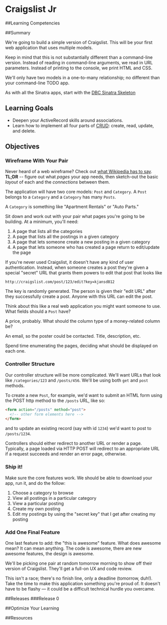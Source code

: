 # Craigslist Jr 
 
##Learning Competencies 

##Summary 

 We're going to build a simple version of Craigslist.  This will be your first web application that uses multiple models.

Keep in mind that this is not substantially different than a command-line version.  Instead of reading in command-line arguments, we read in URL parameters.  Instead of printing to the console, we print HTML and CSS.

We'll only have two models in a one-to-many relationship; no different than your command-line TODO app.

As with all the Sinatra apps, start with the [DBC Sinatra Skeleton](http://cl.ly/2n3D2V0R0L2f)

## Learning Goals

- Deepen your ActiveRecord skills around associations.
- Learn how to implement all four parts of [CRUD](http://en.wikipedia.org/wiki/Create,_read,_update_and_delete): create, read, update, and delete.

## Objectives

### Wireframe With Your Pair

Never heard of a web wireframe? Check out [what Wikipedia has to say](http://en.wikipedia.org/wiki/Website_wireframe). **TL;DR** -- figure out what *pages* your app needs, then sketch-out the basic *layout* of each and the *connections* between them.

The application will have two core models: `Post` and `Category`.  A `Post` belongs to a `Category` and a `Category` has many `Posts`.

A `Category` is something like "Apartment Rentals" or "Auto Parts."

Sit down and work out with your pair what pages you're going to be building.  At a minimum, you'll need:

1. A page that lists all the categories
2. A page that lists all the postings in a given category
3. A page that lets someone create a new posting in a given category
4. A page that lets someone who has created a page return to edit/update the page

If you're never used Craigslist, it doesn't have any kind of user authentication.  Instead, when someone creates a post they're given a special "secret" URL that grants them powers to edit that post that looks like

```text
http://craigslist.com/post/123/edit?key=kjansd812
```

The key is randomly generated.  The person is given their "edit URL" after they successfully create a post.  Anyone with this URL can edit the post.

Think about this like a real web application you might want someone to use.  What fields should a `Post` have?

A price, probably.  What should the column type of a money-related column be?

An email, so the poster could be contacted.  Title, description, etc.

Spend time enumerating the pages, deciding what should be displayed on each one.

### Controller Structure

Our controller structure will be more complicated.  We'll want URLs that look like `/categories/123` and `/posts/456`.  We'll be using both `get` and `post` methods.

To create a new `Post`, for example, we'd want to submit an HTML form using the POST http method to the `/posts` URL, like so:

```html
<form action="/posts" method="post">
  <!-- other form elements here -->
</form>
```

and to update an existing record (say with id `1234`) we'd want to post to `/posts/1234`.

Controllers should either redirect to another URL or render a page.  Typically, a page loaded via HTTP POST will redirect to an appropriate URL if a request succeeds and render an error page, otherwise.

### Ship it!

Make sure the core features work.  We should be able to download your app, run it, and do the follow:

1. Choose a category to browse
2. View all postings in a particular category
3. View a particular posting
4. Create my own posting
5. Edit my postings by using the "secret key" that I get after creating my posting

### Add One Final Feature

One last feature to add: the "this is awesome" feature.  What does awesome mean?  It can mean anything.  The code is awesome, there are new awesome features, the design is awesome.

We'll be picking one pair at random tomorrow morning to show off their version of Craigslist.  They'll get a full-on UX and code review.

This isn't a race; there's no finish line, only a deadline (tomorrow, duh!).  Take the time to make this application something you're proud of.  It doesn't have to be flashy &mdash; it could be a difficult technical hurdle you overcame. 

##Releases
###Release 0 

##Optimize Your Learning 

##Resources
